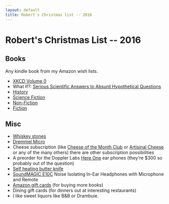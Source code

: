 ```yaml
---
layout: default
title: Robert's Christmas list -- 2016
---
```

# Robert's Christmas List -- 2016

## Books

Any kindle book from my Amazon wish lists.

* [XKCD Volume 0]
* What If?: [Serious Scientific Answers to Absurd Hypothetical Questions]
* [History]
* [Science Fiction]
* [Non-Fiction]
* [Fiction]

## Misc

* [Whiskey stones]
* [Dremmel Micro]
* Cheese subscription (like [Cheese of the Month Club] or [Artisinal Cheese] or any of the many others) there are other subscription possibilities
* A preorder for the Doppler Labs [Here One] ear phones (they're $300 so probably out of the question)
* [Self heating butter knife]
* [SoundMAGIC E10C] Noise Isolating In-Ear Headphones with Microphone and Remote 
* [Amazon gift cards] (for buying more books)
* Dining gift cards (for dinners out at interesting restaurants)
* I like sweet liquors like B&B or Drambuie.


[XKCD Volume 0]: https://www.amazon.com/xkcd-0-Randall-Munroe/dp/0615314465/
[Serious Scientific Answers to Absurd Hypothetical Questions]: https://www.amazon.com/What-If-Scientific-Hypothetical-Questions/dp/0544272994/
[History]: http://www.amazon.com/gp/registry/wishlist/3U62EILWNWA0N/
[Science Fiction]: http://www.amazon.com/gp/registry/wishlist/18I0UWU7837XL/
[Fiction]: http://www.amazon.com/gp/registry/wishlist/X0774K777WYB/
[Non-Fiction]: http://www.amazon.com/gp/registry/wishlist/3RRPBD5NAHSJ9/
[Amazon gift cards]: http://www.amazon.com/gift-cards 
[Whiskey stones]: https://www.amazon.com/12-Premium-Granite-Whiskey-Stones/dp/B01ABOK5RW/
[Self heating butter knife]: https://www.amazon.com/Spread-That-Serrated-Warming-Butter/dp/B00W7PJSGI
[Here One]: https://hereplus.me/
[Dremmel Micro]: https://www.amazon.com/Dremel-8050-N-18-Rotary-Accessories/dp/B015DVN4E4/
[SoundMAGIC E10C]: https://www.amazon.com/SoundMAGIC-Isolating-Headphones-Microphone-Smartphones/dp/B01I3A16DI/
[Cheese of the Month Club]: http://www.cheesemonthclub.com/
[Artisinal Cheese]: http://www.artisanalcheese.com/collections/cheese-of-the-month-club
[Murrays Cheese]: http://www.murrayscheese.com/cheese-of-the-month

<!-- vim: shiftwidth=2 tabstop=2 autoindent expandtab
-->
